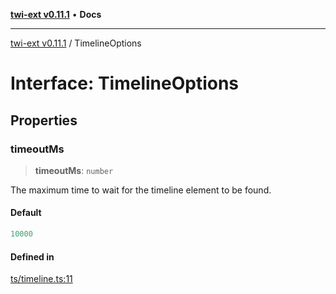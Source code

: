[**twi-ext v0.11.1**](../README.md) • **Docs**

***

[twi-ext v0.11.1](../README.md) / TimelineOptions

# Interface: TimelineOptions

## Properties

### timeoutMs

> **timeoutMs**: `number`

The maximum time to wait for the timeline element to be found.

#### Default

```ts
10000
```

#### Defined in

[ts/timeline.ts:11](https://github.com/Robot-Inventor/twi-ext/blob/30715a861b9be3dbd39395205fb59e3de933cef8/src/ts/timeline.ts#L11)
